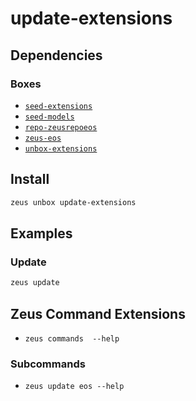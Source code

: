 
update-extensions 
====================




## Dependencies
### Boxes
* [`seed-extensions`](seed-extensions.md)
* [`seed-models`](seed-models.md)
* [`repo-zeusrepoeos`](repo-zeusrepoeos.md)
* [`zeus-eos`](zeus-eos.md)
* [`unbox-extensions`](unbox-extensions.md)




## Install
```bash
zeus unbox update-extensions
```
## Examples
### Update 
```bash
zeus update
```
## Zeus Command Extensions
* ```zeus commands  --help```

### Subcommands
* ```zeus update eos --help```
